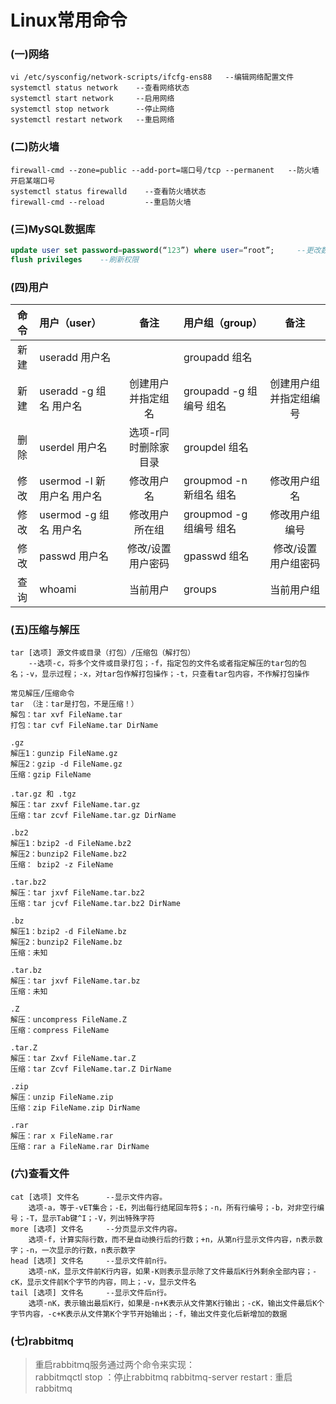 # Linux常用命令
### (一)网络
```shell
vi /etc/sysconfig/network-scripts/ifcfg-ens88   --编辑网络配置文件
systemctl status network    --查看网络状态
systemctl start network     --启用网络  
systemctl stop network      --停止网络    
systemctl restart network   --重启网络
```

### (二)防火墙
```shell
firewall-cmd --zone=public --add-port=端口号/tcp --permanent   --防火墙开启某端口号
systemctl status firewalld    --查看防火墙状态
firewall-cmd --reload         --重启防火墙
```

### (三)MySQL数据库
```sql
update user set password=password(“123”) where user=“root”;     --更改数据库root用户密码
flush privileges    --刷新权限
```

### (四)用户
| 命令 | 用户（user） | 备注 | 用户组（group） | 备注
:-: | :- | :-: | :- | :-:
新建 | useradd 用户名 |  | groupadd 组名 | | 
新建 | useradd -g 组名 用户名 | 创建用户并指定组名 | groupadd -g 组编号 组名 | 创建用户组并指定组编号|
删除 | userdel 用户名 | 选项-r同时删除家目录 | groupdel 组名 | | 
修改 | usermod -l 新用户名 用户名 | 修改用户名 | groupmod -n 新组名 组名 | 修改用户组名|
修改 | usermod -g 组名 用户名 | 修改用户所在组 | groupmod -g 组编号 组名 | 修改用户组编号| 
修改 | passwd 用户名 | 修改/设置用户密码 | gpasswd 组名 | 修改/设置用户组密码|
查询 | whoami | 当前用户 | groups | 当前用户组| 

### (五)压缩与解压
```shell
tar [选项] 源文件或目录（打包）/压缩包（解打包）      
    --选项-c，将多个文件或目录打包；-f，指定包的文件名或者指定解压的tar包的包名；-v，显示过程；-x，对tar包作解打包操作；-t，只查看tar包内容，不作解打包操作
    
常见解压/压缩命令
tar （注：tar是打包，不是压缩！）
解包：tar xvf FileName.tar
打包：tar cvf FileName.tar DirName

.gz
解压1：gunzip FileName.gz
解压2：gzip -d FileName.gz
压缩：gzip FileName

.tar.gz 和 .tgz
解压：tar zxvf FileName.tar.gz
压缩：tar zcvf FileName.tar.gz DirName

.bz2
解压1：bzip2 -d FileName.bz2
解压2：bunzip2 FileName.bz2
压缩： bzip2 -z FileName

.tar.bz2
解压：tar jxvf FileName.tar.bz2
压缩：tar jcvf FileName.tar.bz2 DirName

.bz
解压1：bzip2 -d FileName.bz
解压2：bunzip2 FileName.bz
压缩：未知

.tar.bz
解压：tar jxvf FileName.tar.bz
压缩：未知

.Z
解压：uncompress FileName.Z
压缩：compress FileName

.tar.Z
解压：tar Zxvf FileName.tar.Z
压缩：tar Zcvf FileName.tar.Z DirName

.zip
解压：unzip FileName.zip
压缩：zip FileName.zip DirName

.rar
解压：rar x FileName.rar
压缩：rar a FileName.rar DirName
```

### (六)查看文件
```shell
cat [选项] 文件名      --显示文件内容。
    选项-a，等于-vET集合；-E，列出每行结尾回车符$；-n，所有行编号；-b，对非空行编号；-T，显示Tab键^I；-V，列出特殊字符
more [选项] 文件名     --分页显示文件内容。
    选项-f，计算实际行数，而不是自动换行后的行数；+n，从第n行显示文件内容，n表示数字；-n，一次显示的行数，n表示数字
head [选项] 文件名     --显示文件前n行。
    选项-nK，显示文件前K行内容，如果-K则表示显示除了文件最后K行外剩余全部内容；-cK，显示文件前K个字节的内容，同上；-v，显示文件名
tail [选项] 文件名     --显示文件后n行。
    选项-nK，表示输出最后K行，如果是-n+K表示从文件第K行输出；-cK，输出文件最后K个字节内容，-c+K表示从文件第K个字节开始输出；-f，输出文件变化后新增加的数据
```

### (七)rabbitmq
>重启rabbitmq服务通过两个命令来实现：</br>
    rabbitmqctl stop ：停止rabbitmq
    rabbitmq-server restart : 重启rabbitmq
